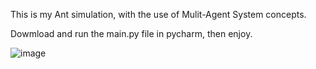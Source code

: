 This is my Ant simulation, with the use of Mulit-Agent System concepts. 

Dowmload and run the main.py file in pycharm, then enjoy.


![image](https://github.com/user-attachments/assets/65acc431-137f-431f-b2fc-d432405cdace)
